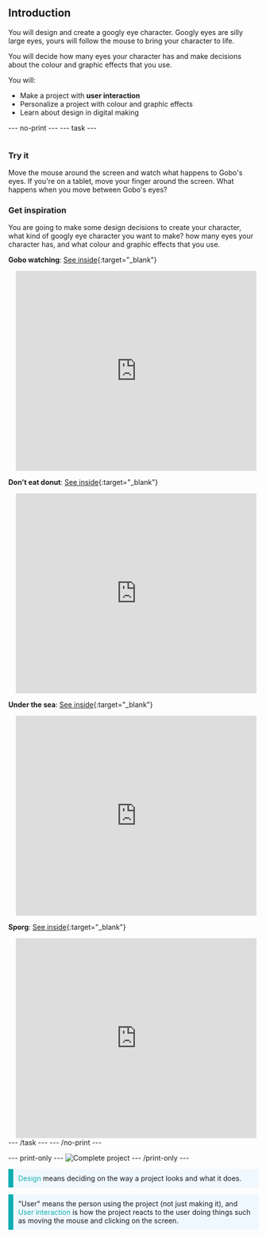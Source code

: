 ## Introduction

You will design and create a googly eye character. Googly eyes are silly large eyes, yours will follow the mouse to bring your character to life.

You will decide how many eyes your character has and make decisions about the colour and graphic effects that you use. 

You will:
+ Make a project with **user interaction**
+ Personalize a project with colour and graphic effects
+ Learn about design in digital making 

--- no-print ---
--- task ---


<div style="display: flex; flex-wrap: wrap">
<div style="flex-basis: 200px; flex-grow: 1">  

### Try it
Move the mouse around the screen and watch what happens to Gobo's eyes. If you're on a tablet, move your finger around the screen. What happens when you move between Gobo's eyes?

### Get inspiration 
You are going to make some design decisions to create your character, what kind of googly eye character you want to make? how many eyes your character has, and what colour and graphic effects that you use.

**Gobo watching**: [See inside](https://scratch.mit.edu/projects/495141114/editor){:target="_blank"}
<div class="scratch-preview" style="margin-left: 15px;">
  <iframe allowtransparency="true" width="485" height="402" src="https://scratch.mit.edu/projectmbed/495141114/?autostart=false" frameborder="0"></iframe>
</div>

**Don't eat donut**: [See inside](https://scratch.mit.edu/projects/495865093/editor){:target="_blank"}
<div class="scratch-preview" style="margin-left: 15px;">
  <iframe allowtransparency="true" width="485" height="402" src="https://scratch.mit.edu/projects/embed/495865093/?autostart=false" frameborder="0"></iframe>
</div>

**Under the sea**: [See inside](https://scratch.mit.edu/projects/495866460/editor){:target="_blank"}
<div class="scratch-preview" style="margin-left: 15px;">
  <iframe allowtransparency="true" width="485" height="402" src="https://scratch.mit.edu/projects/embed/495866460/?autostart=false" frameborder="0"></iframe>
</div>

**Sporg**: [See inside](https://scratch.mit.edu/projects/495865892/editor){:target="_blank"}
<div class="scratch-preview" style="margin-left: 15px;">
  <iframe allowtransparency="true" width="485" height="402" src="https://scratch.mit.edu/projects/embed/495865892/?autostart=false" frameborder="0"></iframe>
</div>
--- /task ---
--- /no-print ---

--- print-only ---
![Complete project](images/showcase_static.png)
--- /print-only ---

<p style="border-left: solid; border-width:10px; border-color: #0faeb0; background-color: aliceblue; padding: 10px;">
<span style="color: #0faeb0">Design</span> means deciding on the way a project looks and what it does. 
</p>

<p style="border-left: solid; border-width:10px; border-color: #0faeb0; background-color: aliceblue; padding: 10px;">
"User" means the person using the project (not just making it), and <span style="color: #0faeb0">User interaction</span> is how the project reacts to the user doing things such as moving the mouse and clicking on the screen. 
</p>
